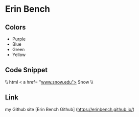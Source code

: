 # Erin Bench

## Colors

* Purple
* Blue
* Green
* Yellow

## Code Snippet
\\\ html
< a href= "www.snow.edu"> Snow </a>
\\\

## Link
my Github site [Erin Bench Github] (https://erinbench.github.io/)
